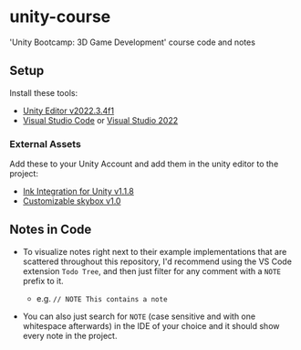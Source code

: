 # unity-course

'Unity Bootcamp: 3D Game Development' course code and notes

## Setup

Install these tools:

- [Unity Editor v2022.3.4f1](https://unity3d.com/get-unity/download)
- [Visual Studio Code](https://code.visualstudio.com/download) or [Visual Studio 2022](https://visualstudio.microsoft.com/downloads/)

### External Assets

Add these to your Unity Account and add them in the unity editor to the project:

- [Ink Integration for Unity v1.1.8](https://assetstore.unity.com/packages/tools/integration/ink-integration-for-unity-60055)
- [Customizable skybox v1.0](https://assetstore.unity.com/packages/2d/textures-materials/sky/customizable-skybox-174576)

## Notes in Code

- To visualize notes right next to their example implementations that are scattered throughout this repository, I'd recommend using the VS Code extension `Todo Tree`, and then just filter for any comment with a `NOTE` prefix to it.

  - e.g. `// NOTE This contains a note`

- You can also just search for `NOTE` (case sensitive and with one whitespace afterwards) in the IDE of your choice and it should show every note in the project.
